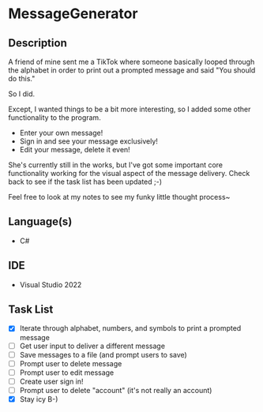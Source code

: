 # MessageGenerator

## Description
A friend of mine sent me a TikTok where someone basically looped through the alphabet in order to print out a prompted message and said "You should do this."

So I did.

Except, I wanted things to be a bit more interesting, so I added some other functionality to the program.
- Enter your own message!
- Sign in and see your message exclusively!
- Edit your message, delete it even!

She's currently still in the works, but I've got some important core functionality working for the visual aspect of the message delivery.
Check back to see if the task list has been updated ;-)

Feel free to look at my notes to see my funky little thought process~

## Language(s)
- C#

## IDE
- Visual Studio 2022

## Task List
- [x] Iterate through alphabet, numbers, and symbols to print a prompted message
- [ ] Get user input to deliver a different message
- [ ] Save messages to a file (and prompt users to save)
- [ ] Prompt user to delete message
- [ ] Prompt user to edit message
- [ ] Create user sign in!
- [ ] Prompt user to delete "account" (it's not really an account)
- [x] Stay icy B-)
